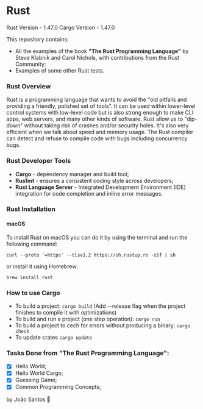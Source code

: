 # Rust

Rust Version - 1.47.0
Cargo Version - 1.47.0

This repository contains:

- All the examples of the book **"The Rust Programming Language"** by Steve Klabnik and Carol Nichols, with contributions from the Rust Community;
- Examples of some other Rust tests.

### Rust Overview

Rust is a programming language that wants to avoid the "old pitfalls and providing a friendly, polished set of tools". It can be used within lower-level control systems with low-level code but is also strong enough to make CLI apps, web servers, and many other kinds of software. Rust allow us to "dip-down" without taking risk of crashes and/or security holes. It's also very efficient when we talk about speed and memory usage. The Rust compiler can detect and refuse to compile code with bugs including concurrency bugs. 

### Rust Developer Tools

- **Cargo** - dependency manager and build tool;
- **Rusfmt** - ensures a consistent coding style across developers;
- **Rust Language Server** - Integrated Development Environment (IDE) integration for code completion and inline error messages.

### Rust Installation

#### macOS

To install Rust on macOS you can do it by using the terminal and run the following command:

``` curl --proto '=https' --tlsv1.2 https://sh.rustup.rs -sSf | sh ```

or install it using Homebrew:

``` brew install rust  ```

### How to use Cargo

- To build a project: ```cargo build``` (Add --release flag when the project finishes to compile it with optimizations)
- To build and run a project (one step operation): ```cargo run```
- To build a project to cech for errors without producing a binary: ```cargo check```
- To update crates ```cargo update```

### Tasks Done from "The Rust Programming Language":

- [x] Hello World;
- [x] Hello World Cargo;
- [x] Guessing Game;
- [x] Common Programming Concepts;

by João Santos :ghost: 